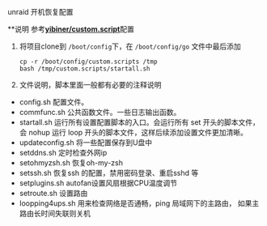 unraid 开机恢复配置

**说明
参考[**yibiner/custom.script**](https://github.com/yibiner/custom.script)配置
1. 将项目clone到 `/boot/config`下，在 `/boot/config/go` 文件中最后添加 

   ```shell
   cp -r /boot/config/custom.scripts /tmp
   bash /tmp/custom.scripts/startall.sh
   ```

2. 文件说明，脚本里面一般都有必要的注释说明

- config.sh 配置文件。
- commfunc.sh 公共函数文件。一些日志输出函数。
- startall.sh 运行所有设置配置脚本的入口。会运行所有 set 开头的脚本文件，会 nohup 运行 loop 开头的脚本文件，这样后续添加设置文件更加清晰。
- updateconfig.sh 将一些配置保存到U盘中
- setddns.sh 定时检查外网ip
- setohmyzsh.sh 恢复oh-my-zsh
- setssh.sh 恢复ssh 的配置，禁用密码登录、重启sshd 等
- setplugins.sh autofan设置风扇根据CPU温度调节
- setroute.sh 设置路由
- loopping4ups.sh 用来检查网络是否通畅，ping 局域网下的主路由， 如果主路由长时间失联则关机

